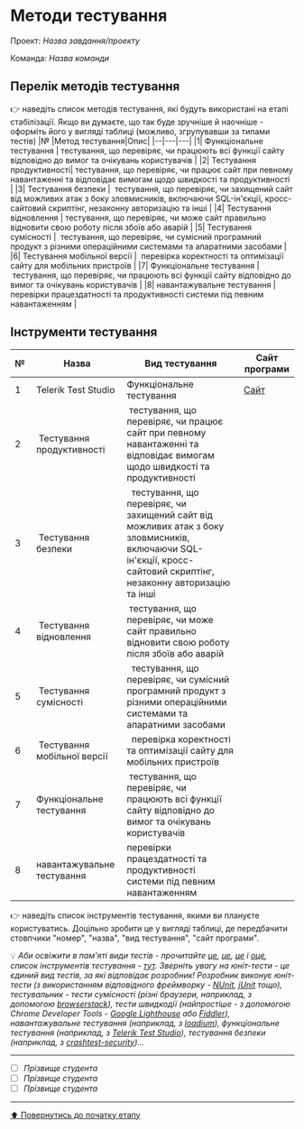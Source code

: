 # Методи тестування

Проект: *Назва завдання/проекту*

Команда: *Назва команди*

## Перелік методів тестування 

:point_right: наведіть список методів тестування, які будуть використані на етапі стабілізації. Якщо ви думаєте, що так буде зручніше й наочніше - оформіть його у вигляді таблиці (можливо, згрупувавши за типами тестів)
|№ |Метод тестування|Опис|
|--|---|---|
|1| Функціональне тестування | тестування, що перевіряє, чи працюють всі функції сайту відповідно до вимог та очікувань користувачів |
|2| Тестування продуктивності| тестування, що перевіряє, чи працює сайт при певному навантаженні та відповідає вимогам щодо швидкості та продуктивності |
|3| Тестування безпеки |  тестування, що перевіряє, чи захищений сайт від можливих атак з боку зловмисників, включаючи SQL-ін'єкції, кросс-сайтовий скриптінг, незаконну авторизацію та інші |
|4| Тестування відновлення | тестування, що перевіряє, чи може сайт правильно відновити свою роботу після збоїв або аварій |
|5| Тестування сумісності |  тестування, що перевіряє, чи сумісний програмний продукт з різними операційними системами та апаратними засобами |
|6| Тестування мобільної версії |  перевірка коректності та оптимізації сайту для мобільних пристроїв |
|7| Функціональне тестування | тестування, що перевіряє, чи працюють всі функції сайту відповідно до вимог та очікувань користувачів |
|8| навантажувальне тестування | перевірки працездатності та продуктивності системи під певним навантаженням |
## Інструменти тестування
|№ |Назва|Вид тестування|Сайт програми |
|--|---|---|---|
|1| Telerik Test Studio | Функціональне тестування | [Сайт](https://www.telerik.com/teststudio)
|2| Тестування продуктивності| тестування, що перевіряє, чи працює сайт при певному навантаженні та відповідає вимогам щодо швидкості та продуктивності |
|3| Тестування безпеки |  тестування, що перевіряє, чи захищений сайт від можливих атак з боку зловмисників, включаючи SQL-ін'єкції, кросс-сайтовий скриптінг, незаконну авторизацію та інші |
|4| Тестування відновлення | тестування, що перевіряє, чи може сайт правильно відновити свою роботу після збоїв або аварій |
|5| Тестування сумісності |  тестування, що перевіряє, чи сумісний програмний продукт з різними операційними системами та апаратними засобами |
|6| Тестування мобільної версії |  перевірка коректності та оптимізації сайту для мобільних пристроїв |
|7| Функціональне тестування | тестування, що перевіряє, чи працюють всі функції сайту відповідно до вимог та очікувань користувачів |
|8| навантажувальне тестування | перевірки працездатності та продуктивності системи під певним навантаженням |
:point_right: наведіть список інструментів тестування, якими ви плануєте користуватись. Доцільно зробити це у вигляді таблиці, де передбачити стовпчики "номер", "назва", "вид тестування", "сайт програми".

:bulb: *Аби освіжити в пам'яті *види тестів* - прочитайте [це](https://qagroup.com.ua/publications/vydy-testuvannya-ta-vidminnosti-mizh-nymy/), [це](https://sqa.lviv.ua/yaki-ye-typy-testuvannya), [це](https://uk.wikipedia.org/wiki/%D0%A2%D0%B5%D1%81%D1%82%D1%83%D0%B2%D0%B0%D0%BD%D0%BD%D1%8F_%D0%BF%D1%80%D0%BE%D0%B3%D1%80%D0%B0%D0%BC%D0%BD%D0%BE%D0%B3%D0%BE_%D0%B7%D0%B0%D0%B1%D0%B5%D0%B7%D0%BF%D0%B5%D1%87%D0%B5%D0%BD%D0%BD%D1%8F) і [оце](https://www.softwaretestinghelp.com/types-of-software-testing/), cписок *інструментів тестування* - [тут](https://www.guru99.com/testing-tools.html). Зверніть увагу на *юніт-тести* - це єдиний вид тестів, за які відповідає розробник! Розробник виконує юніт-тести (з використанням відповідного фреймворку - [NUnit](https://nunit.org/), [jUnit](https://junit.org/junit5/) тощо), тестувальник - тести сумісності (різні браузери, наприклад, з  допомогою [browserstack](https://www.browserstack.com/)), тести швидкодії (найпростіше - з допомогою Chrome Developer Tools - [Google Lighthouse](https://developers.google.com/web/tools/lighthouse) або [Fiddler](https://www.telerik.com/fiddler)), навантажувальне тестування (наприклад, з [loadium](https://loadium.com/)), функціональне тестування (наприклад, з [Telerik Test Studio](https://www.telerik.com/teststudio)), тестування безпеки (наприклад, з [crashtest-security](https://crashtest-security.com/))...*

---

- [ ] *Прізвище студента*
- [ ] *Прізвище студента*
- [ ] *Прізвище студента*

---
[:arrow_up: Повернутись до початку етапу](/docs/2.Planning/README.md)
